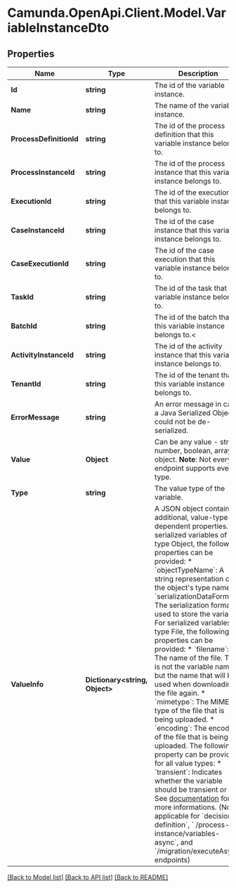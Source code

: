 # Camunda.OpenApi.Client.Model.VariableInstanceDto

## Properties

Name | Type | Description | Notes
------------ | ------------- | ------------- | -------------
**Id** | **string** | The id of the variable instance. | [optional] 
**Name** | **string** | The name of the variable instance. | [optional] 
**ProcessDefinitionId** | **string** | The id of the process definition that this variable instance belongs to. | [optional] 
**ProcessInstanceId** | **string** | The id of the process instance that this variable instance belongs to. | [optional] 
**ExecutionId** | **string** | The id of the execution that this variable instance belongs to. | [optional] 
**CaseInstanceId** | **string** | The id of the case instance that this variable instance belongs to. | [optional] 
**CaseExecutionId** | **string** | The id of the case execution that this variable instance belongs to. | [optional] 
**TaskId** | **string** | The id of the task that this variable instance belongs to. | [optional] 
**BatchId** | **string** | The id of the batch that this variable instance belongs to.&lt; | [optional] 
**ActivityInstanceId** | **string** | The id of the activity instance that this variable instance belongs to. | [optional] 
**TenantId** | **string** | The id of the tenant that this variable instance belongs to. | [optional] 
**ErrorMessage** | **string** | An error message in case a Java Serialized Object could not be de-serialized. | [optional] 
**Value** | **Object** | Can be any value - string, number, boolean, array or object.  **Note**: Not every endpoint supports every type. | [optional] 
**Type** | **string** | The value type of the variable. | [optional] 
**ValueInfo** | **Dictionary&lt;string, Object&gt;** | A JSON object containing additional, value-type-dependent properties. For serialized variables of type Object, the following properties can be provided:  * &#x60;objectTypeName&#x60;: A string representation of the object&#39;s type name. * &#x60;serializationDataFormat&#x60;: The serialization format used to store the variable.  For serialized variables of type File, the following properties can be provided:  * &#x60;filename&#x60;: The name of the file. This is not the variable name but the name that will be used when downloading the file again. * &#x60;mimetype&#x60;: The MIME type of the file that is being uploaded. * &#x60;encoding&#x60;: The encoding of the file that is being uploaded.  The following property can be provided for all value types:  * &#x60;transient&#x60;: Indicates whether the variable should be transient or not. See [documentation](https://docs.camunda.org/manual/7.16/user-guide/process-engine/variables#transient-variables) for more informations. (Not applicable for &#x60;decision-definition&#x60;, &#x60; /process-instance/variables-async&#x60;, and &#x60;/migration/executeAsync&#x60; endpoints) | [optional] 

[[Back to Model list]](../README.md#documentation-for-models) [[Back to API list]](../README.md#documentation-for-api-endpoints) [[Back to README]](../README.md)

